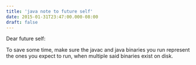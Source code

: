 ```yaml
---
title: 'java note to future self'
date: 2015-01-31T23:47:00.000-08:00
draft: false
---
```


Dear future self:  
  
To save some time, make sure the javac and java binaries you run represent the ones you expect to run, when multiple said binaries exist on disk.